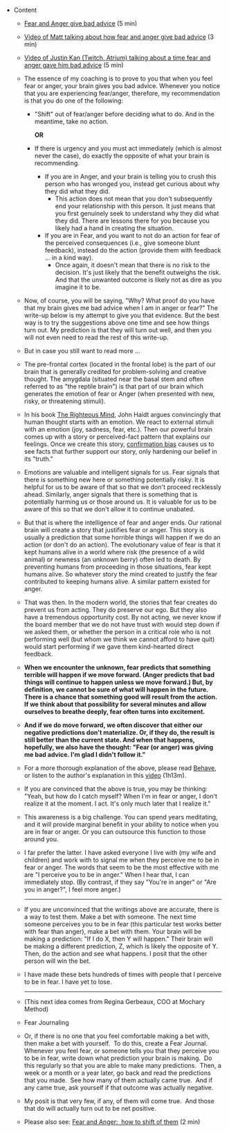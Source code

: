 - Content
	- [Fear and Anger give bad advice](https://docs.google.com/document/d/1sDWHUm6zwEGiPBQH2Ig6DDvVL-IEQSlfNeQnR2mhjmE/edit) (5 min)
	- [Video of Matt talking about how fear and anger give bad advice](https://www.loom.com/share/897f6aab5f474485a1764834e2108ce9) (3 min)
	- [Video of Justin Kan (Twitch, Atrium) talking about a time fear and anger gave him bad advice](https://youtu.be/f8Lxlirt3qE?t=84) (5 min)
	- The essence of my coaching is to prove to you that when you feel fear or anger, your brain gives you bad advice. Whenever you notice that you are experiencing fear/anger, therefore, my recommendation is that you do one of the following:
		- "Shift" out of fear/anger before deciding what to do. And in the meantime, take no action. 
		  
		  **OR**
		- If there is urgency and you must act immediately (which is almost never the case), do exactly the opposite of what your brain is recommending.
			- If you are in Anger, and your brain is telling you to crush this person who has wronged you, instead get curious about why they did what they did.
				- This action does not mean that you don't subsequently end your relationship with this person. It just means that you first genuinely seek to understand why they did what they did. There are lessons there for you because you likely had a hand in creating the situation.
			- If you are in Fear, and you want to not do an action for fear of the perceived consequences (i.e., give someone blunt feedback), instead do the action (provide them with feedback ... in a kind way).
				- Once again, it doesn't mean that there is no risk to the decision. It's just likely that the benefit outweighs the risk. And that the unwanted outcome is likely not as dire as you imagine it to be.
	- Now, of course, you will be saying, "Why? What proof do you have that my brain gives me bad advice when I am in anger or fear?" The write-up below is my attempt to give you that evidence. But the best way is to try the suggestions above one time and see how things turn out. My prediction is that they will turn out well, and then you will not even need to read the rest of this write-up.
	- But in case you still want to read more ...
	- The pre-frontal cortex (located in the frontal lobe) is the part of our brain that is generally credited for problem-solving and creative thought. The amygdala (situated near the basal stem and often referred to as "the reptile brain") is that part of our brain which generates the emotion of fear or Anger (when presented with new, risky, or threatening stimuli).
	- In his book [The Righteous Mind](https://smile.amazon.com/Righteous-Mind-Divided-Politics-Religion/dp/0307455777/ref=sr_1_1?crid=2WHXK8E7987V2&keywords=the+righteous+mind&qid=1566517365&s=books&sprefix=the+righteous%2Cstripbooks%2C193&sr=1-1), John Haidt argues convincingly that human thought starts with an emotion. We react to external stimuli with an emotion (joy, sadness, fear, etc.). Then our powerful brain comes up with a story or perceived-fact pattern that explains our feelings. Once we create this story, [confirmation bias](https://en.wikipedia.org/wiki/Confirmation_bias) causes us to see facts that further support our story, only hardening our belief in its "truth."
	- Emotions are valuable and intelligent signals for us. Fear signals that there is something new here or something potentially risky. It is helpful for us to be aware of that so that we don't proceed recklessly ahead. Similarly, anger signals that there is something that is potentially harming us or those around us. It is valuable for us to be aware of this so that we don't allow it to continue unabated.
	- But that is where the intelligence of fear and anger ends. Our rational brain will create a story that justifies fear or anger. This story is usually a prediction that some horrible things will happen if we do an action (or don't do an action). The evolutionary value of fear is that it kept humans alive in a world where risk (the presence of a wild animal) or newness (an unknown berry) often led to death. By preventing humans from proceeding in those situations, fear kept humans alive. So whatever story the mind created to justify the fear contributed to keeping humans alive. A similar pattern existed for anger.
	- That was then. In the modern world, the stories that fear creates do prevent us from acting. They do preserve our ego. But they also have a tremendous opportunity cost. By not acting, we never know if the board member that we do not have trust with would step down if we asked them, or whether the person in a critical role who is not performing well (but whom we think we cannot afford to have quit) would start performing if we gave them kind-hearted direct feedback.
	- **When we encounter the unknown, fear predicts that something terrible will happen if we move forward. (Anger predicts that bad things will continue to happen unless we move forward.) But, by definition, we cannot be sure of what will happen in the future. There is a chance that something good will result from the action. If we think about that possibility for several minutes and allow ourselves to breathe deeply, fear often turns into excitement.**
	- **And if we do move forward, we often discover that either our negative predictions don't materialize. Or, if they do, the result is still better than the current state. And when that happens, hopefully, we also have the thought: "Fear (or anger) was giving me bad advice. I'm glad I didn't follow it."**
	- For a more thorough explanation of the above, please read [Behave](https://smile.amazon.com/Behave-Biology-Humans-Best-Worst/dp/0143110918/ref=sr_1_1?crid=92IEVVJPLIBQ&keywords=behave+robert+sapolsky&qid=1570469611&s=books&sprefix=behave%2Cstripbooks%2C201&sr=1-1), or listen to the author's explanation in this [video](https://www.youtube.com/watch?v=GRYcSuyLiJk) (1h13m).
	- If you are convinced that the above is true, you may be thinking: "Yeah, but how do I catch myself? When I'm in fear or anger, I don't realize it at the moment. I act. It's only much later that I realize it."
	- This awareness is a big challenge. You can spend years meditating, and it will provide marginal benefit in your ability to notice when you are in fear or anger. Or you can outsource this function to those around you.
	- I far prefer the latter. I have asked everyone I live with (my wife and children) and work with to signal me when they perceive me to be in fear or anger. The words that seem to be the most effective with me are "I perceive you to be in anger." When I hear that, I can immediately stop. (By contrast, if they say "You're in anger" or "Are you in anger?", I feel more anger.)
	  
	  ---
	- If you are unconvinced that the writings above are accurate, there is a way to test them. Make a bet with someone. The next time someone perceives you to be in fear (this particular test works better with fear than anger), make a bet with them. Your brain will be making a prediction: "If I do X, then Y will happen." Their brain will be making a different prediction, Z, which is likely the opposite of Y. Then, do the action and see what happens. I posit that the other person will win the bet.
	- I have made these bets hundreds of times with people that I perceive to be in fear. I have yet to lose. 
	  
	  ---
	- (This next idea comes from Regina Gerbeaux, COO at Mochary Method)
	- Fear Journaling
	- Or, if there is no one that you feel comfortable making a bet with, then make a bet with yourself.  To do this, create a Fear Journal.  Whenever you feel fear, or someone tells you that they perceive you to be in fear, write down what prediction your brain is making.  Do this regularly so that you are able to make many predictions.  Then, a week or a month or a year later, go back and read the predictions that you made.  See how many of them actually came true.  And if any came true, ask yourself if that outcome was actually negative.
	- My posit is that very few, if any, of them will come true.  And those that do will actually turn out to be net positive.
	- Please also see: [Fear and Anger:  how to shift of them](https://docs.google.com/document/d/15oh13eYxxIyQoOx3_6RQCWzA6ETkxYOV_gtYMeTeBKE/edit) (2 min)